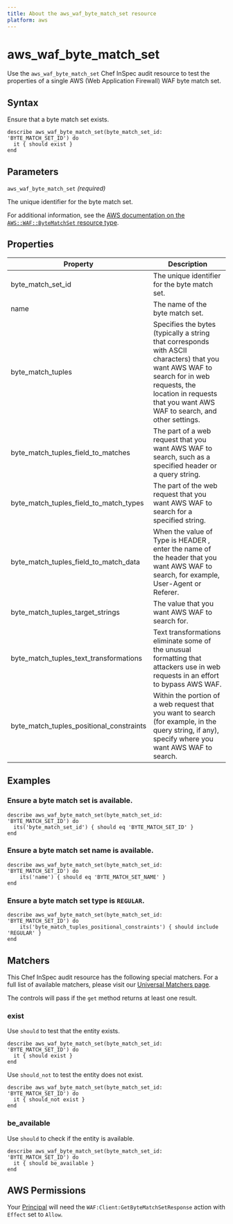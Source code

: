 ```yaml
---
title: About the aws_waf_byte_match_set resource
platform: aws
---
```


# aws_waf_byte_match_set

Use the `aws_waf_byte_match_set` Chef InSpec audit resource to test the properties of a single AWS (Web Application Firewall) WAF byte match set.

## Syntax

Ensure that a byte match set exists.

    describe aws_waf_byte_match_set(byte_match_set_id: 'BYTE_MATCH_SET_ID') do
      it { should exist }
    end

## Parameters

`aws_waf_byte_match_set` _(required)_

The unique identifier for the byte match set.

For additional information, see the [AWS documentation on the `AWS::WAF::ByteMatchSet` resource type](https://docs.aws.amazon.com/AWSCloudFormation/latest/UserGuide/aws-resource-waf-bytematchset.html).

## Properties

| Property | Description |
| --- | --- |
| byte_match_set_id | The unique identifier for the byte match set. |
| name | The name of the byte match set. |
| byte_match_tuples | Specifies the bytes (typically a string that corresponds with ASCII characters) that you want AWS WAF to search for in web requests, the location in requests that you want AWS WAF to search, and other settings. |
| byte_match_tuples_field_to_matches | The part of a web request that you want AWS WAF to search, such as a specified header or a query string. |
| byte_match_tuples_field_to_match_types | The part of the web request that you want AWS WAF to search for a specified string. |
| byte_match_tuples_field_to_match_data | When the value of Type is HEADER , enter the name of the header that you want AWS WAF to search, for example, User-Agent or Referer. |
| byte_match_tuples_target_strings | The value that you want AWS WAF to search for. |
| byte_match_tuples_text_transformations | Text transformations eliminate some of the unusual formatting that attackers use in web requests in an effort to bypass AWS WAF. |
| byte_match_tuples_positional_constraints | Within the portion of a web request that you want to search (for example, in the query string, if any), specify where you want AWS WAF to search. |

## Examples

### Ensure a byte match set is available.

    describe aws_waf_byte_match_set(byte_match_set_id: 'BYTE_MATCH_SET_ID') do
      its('byte_match_set_id') { should eq 'BYTE_MATCH_SET_ID' }
    end

### Ensure a byte match set name is available.

    describe aws_waf_byte_match_set(byte_match_set_id: 'BYTE_MATCH_SET_ID') do
        its('name') { should eq 'BYTE_MATCH_SET_NAME' }
    end

### Ensure a byte match set type is `REGULAR`.

    describe aws_waf_byte_match_set(byte_match_set_id: 'BYTE_MATCH_SET_ID') do
        its('byte_match_tuples_positional_constraints') { should include 'REGULAR' }
    end

## Matchers

This Chef InSpec audit resource has the following special matchers. For a full list of available matchers, please visit our [Universal Matchers page](https://www.inspec.io/docs/reference/matchers/).

The controls will pass if the `get` method returns at least one result.

### exist

Use `should` to test that the entity exists.

    describe aws_waf_byte_match_set(byte_match_set_id: 'BYTE_MATCH_SET_ID') do
      it { should exist }
    end

Use `should_not` to test the entity does not exist.

    describe aws_waf_byte_match_set(byte_match_set_id: 'BYTE_MATCH_SET_ID') do
      it { should_not exist }
    end

### be_available

Use `should` to check if the entity is available.

    describe aws_waf_byte_match_set(byte_match_set_id: 'BYTE_MATCH_SET_ID') do
      it { should be_available }
    end

## AWS Permissions

Your [Principal](https://docs.aws.amazon.com/IAM/latest/UserGuide/intro-structure.html#intro-structure-principal) will need the `WAF:Client:GetByteMatchSetResponse` action with `Effect` set to `Allow`.

